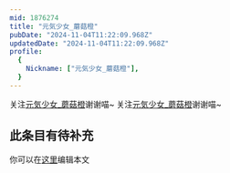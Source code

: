 ```yaml
---
mid: 1876274
title: "元気少女_蘑菇橙"
pubDate: "2024-11-04T11:22:09.968Z"
updatedDate: "2024-11-04T11:22:09.968Z"
profile:
  {
    Nickname: ["元気少女_蘑菇橙"],
  }
---
```


关注[元気少女_蘑菇橙](https://space.bilibili.com/1876274)谢谢喵~ 关注[元気少女_蘑菇橙](https://space.bilibili.com/1876274)谢谢喵~

## 此条目有待补充
你可以在[这里](https://github.com/Yuhanawa/VTuber.ICU-Content/edit/master/v/元気少女_蘑菇橙/index.md)编辑本文

